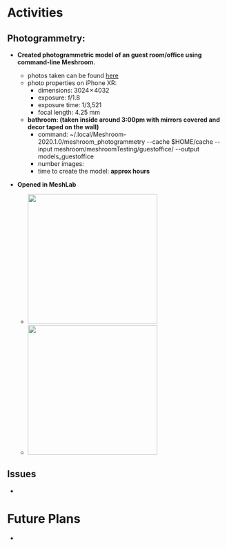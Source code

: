 # Activities

## Photogrammetry:

- **Created photogrammetric model of an guest room/office using command-line Meshroom.**
  - photos taken can be found [here](https://github.com/evelynhasama/meshroomTesting)
  - photo properties on iPhone XR:
    -  dimensions: 3024 × 4032 
    -  exposure: f/1.8
    -  exposure time: 1/3,521
    -  focal length: 4.25 mm
  - **bathroom: (taken inside around 3:00pm with mirrors covered and decor taped on the wall)**
    -  command: ~/.local/Meshroom-2020.1.0/meshroom_photogrammetry --cache $HOME/cache --input meshroom/meshroomTesting/guestoffice/ --output models_guestoffice
    -  number images: 
    -  time to create the model: **approx  hours**
  
- **Opened in MeshLab** 
    - <img src="https://github.com/evelynhasama/CSResearch/blob/master/Spring2021-Reports/2021-04-27/guestoffice.png" width=300>
    - <img src="https://github.com/evelynhasama/CSResearch/blob/master/Spring2021-Reports/2021-04-27/guestoffice.png" width=300>

## Issues
  - 

# Future Plans

- 
